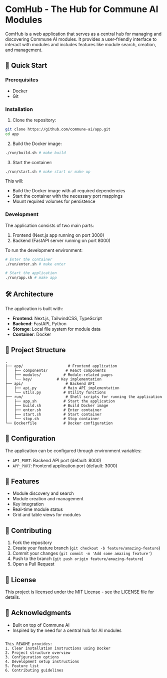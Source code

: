 # ComHub - The Hub for Commune AI Modules

ComHub is a web application that serves as a central hub for managing and discovering Commune AI modules. It provides a user-friendly interface to interact with modules and includes features like module search, creation, and management.

## 🚀 Quick Start

### Prerequisites

- Docker
- Git

### Installation

1. Clone the repository:
```bash
git clone https://github.com/commune-ai/app.git
cd app
```

2. Build the Docker image:
```bash
./run/build.sh # make build
```

3. Start the container:
```bash
./run/start.sh # make start or make up
```

This will:
- Build the Docker image with all required dependencies
- Start the container with the necessary port mappings
- Mount required volumes for persistence

### Development

The application consists of two main parts:

1. Frontend (Next.js app running on port 3000)
2. Backend (FastAPI server running on port 8000)

To run the development environment:

```bash
# Enter the container
./run/enter.sh # make enter

# Start the application
./run/app.sh # make app
```

## 🛠️ Architecture

The application is built with:

- **Frontend**: Next.js, TailwindCSS, TypeScript
- **Backend**: FastAPI, Python
- **Storage**: Local file system for module data
- **Container**: Docker

## 📁 Project Structure

```
.
├── app/                    # Frontend application
│   ├── components/        # React components
│   ├── modules/          # Module-related pages
│   └── key/           # Key implementation
├── api/                   # Backend API
│   ├── api.py            # Main API implementation
│   └── utils.py          # Utility functions
├── run/                   # Shell scripts for running the application
│   ├── app.sh            # Start the application
│   ├── build.sh          # Build Docker image
│   ├── enter.sh          # Enter container
│   ├── start.sh          # Start container
│   └── stop.sh           # Stop container
└── Dockerfile            # Docker configuration
```

## 🔧 Configuration

The application can be configured through environment variables:

- `API_PORT`: Backend API port (default: 8000)
- `APP_PORT`: Frontend application port (default: 3000)

## 🚀 Features

- Module discovery and search
- Module creation and management
- Key integration
- Real-time module status
- Grid and table views for modules

## 🤝 Contributing

1. Fork the repository
2. Create your feature branch (`git checkout -b feature/amazing-feature`)
3. Commit your changes (`git commit -m 'Add some amazing feature'`)
4. Push to the branch (`git push origin feature/amazing-feature`)
5. Open a Pull Request

## 📝 License

This project is licensed under the MIT License - see the LICENSE file for details.

## 🙏 Acknowledgments

- Built on top of Commune AI
- Inspired by the need for a central hub for AI modules

```

This README provides:
1. Clear installation instructions using Docker
2. Project structure overview
3. Configuration options
4. Development setup instructions
5. Feature list
6. Contributing guidelines